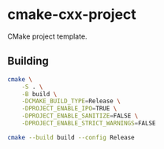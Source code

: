 # cmake-cxx-project
CMake project template.


## Building
```sh
cmake \
    -S . \
    -B build \
    -DCMAKE_BUILD_TYPE=Release \
    -DPROJECT_ENABLE_IPO=TRUE \
    -DPROJECT_ENABLE_SANITIZE=FALSE \
    -DPROJECT_ENABLE_STRICT_WARNINGS=FALSE

cmake --build build --config Release
```
